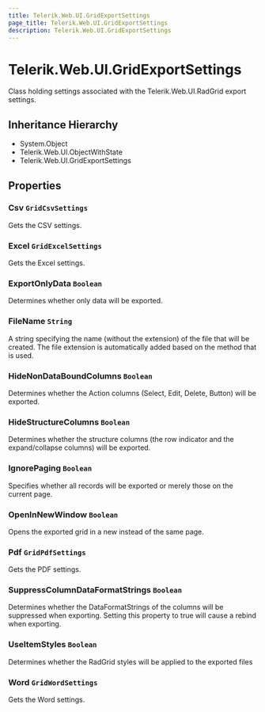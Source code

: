 ```yaml
---
title: Telerik.Web.UI.GridExportSettings
page_title: Telerik.Web.UI.GridExportSettings
description: Telerik.Web.UI.GridExportSettings
---
```


# Telerik.Web.UI.GridExportSettings

Class holding settings associated with the Telerik.Web.UI.RadGrid export settings.

## Inheritance Hierarchy

* System.Object
* Telerik.Web.UI.ObjectWithState
* Telerik.Web.UI.GridExportSettings

## Properties

###  Csv `GridCsvSettings`

Gets the CSV settings.

###  Excel `GridExcelSettings`

Gets the Excel settings.

###  ExportOnlyData `Boolean`

Determines whether only data will be exported.

###  FileName `String`

A string specifying the name (without the extension) of the file that will be
            created. The file extension is automatically added based on the method that is
            used.

###  HideNonDataBoundColumns `Boolean`

Determines whether the Action columns 
            (Select, Edit, Delete, Button) will be exported.

###  HideStructureColumns `Boolean`

Determines whether the structure columns (the row indicator and the expand/collapse columns) will be exported.

###  IgnorePaging `Boolean`

Specifies whether all records will be exported or merely those on the current
            page.

###  OpenInNewWindow `Boolean`

Opens the exported grid in a new instead of the same page.

###  Pdf `GridPdfSettings`

Gets the PDF settings.

###  SuppressColumnDataFormatStrings `Boolean`

Determines whether the DataFormatStrings of the columns will be suppressed when exporting. Setting this property to true will cause a rebind when exporting.

###  UseItemStyles `Boolean`

Determines whether the RadGrid styles will be applied to the exported files

###  Word `GridWordSettings`

Gets the Word settings.

